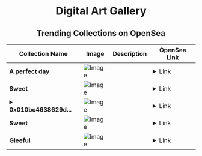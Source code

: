 <div align="center">

# Digital Art Gallery

## Trending Collections on OpenSea

| Collection Name                       | Image                                                                                     | Description                       | OpenSea Link                                                                                          |
|---------------------------------------|-------------------------------------------------------------------------------------------|-----------------------------------|--------------------------------------------------------------------------------------------------------|
| **A perfect day** | ![Image](https://i.seadn.io/s/raw/files/e3d98bf4cf33dbe7e4f0f4c089191004.jpg?w=500&auto=format?w=200&auto=format) |  | <details><summary>Link</summary>[A perfect day](https://opensea.io/collection/a-perfect-day-3)</details> |
| **Sweet** | ![Image](https://i.seadn.io/s/raw/files/dfca47f5812240721ff132ec7e826f63.jpg?w=500&auto=format?w=200&auto=format) |  | <details><summary>Link</summary>[Sweet](https://opensea.io/collection/sweet-859)</details> |
| **<details><summary>0x010bc4638629d...</summary>0x010bc4638629df6609622974358ae50d598ee008</details>** | ![Image](https://i.seadn.io/s/raw/files/ed8c036d5a59a10b7d33e3a06bae953a.jpg?w=500&auto=format?w=200&auto=format) |  | <details><summary>Link</summary>[0x010bc4638629df6609622974358ae50d598ee008](https://opensea.io/collection/0x010bc4638629df6609622974358ae50d598ee008)</details> |
| **Sweet** | ![Image](https://i.seadn.io/s/raw/files/dfca47f5812240721ff132ec7e826f63.jpg?w=500&auto=format?w=200&auto=format) |  | <details><summary>Link</summary>[Sweet](https://opensea.io/collection/sweet-858)</details> |
| **Gleeful** | ![Image](https://i.seadn.io/s/raw/files/d0bc26fad53cbb348661b7f668f97f6f.jpg?w=500&auto=format?w=200&auto=format) |  | <details><summary>Link</summary>[Gleeful](https://opensea.io/collection/gleeful-702)</details> |

</div>